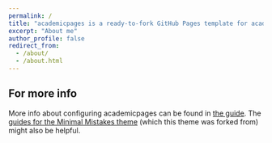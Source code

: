```yaml
---
permalink: /
title: "academicpages is a ready-to-fork GitHub Pages template for academic personal websites"
excerpt: "About me"
author_profile: false
redirect_from:
  - /about/
  - /about.html
---
```




For more info
------
More info about configuring academicpages can be found in [the guide](https://academicpages.github.io/markdown/). The [guides for the Minimal Mistakes theme](https://mmistakes.github.io/minimal-mistakes/docs/configuration/) (which this theme was forked from) might also be helpful.
